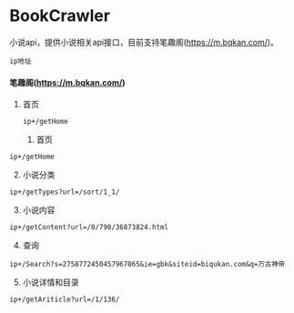 # BookCrawler
小说api，提供小说相关api接口，目前支持笔趣阁(https://m.bqkan.com/)。

```
ip地址
```
 
 #### 笔趣阁(https://m.bqkan.com/)
 
 1. 首页 
    ```
    ip+/getHome
    ```
     1. 首页
   ```
   ip+/getHome
   ```  
 2. 小说分类
   ```
   ip+/getTypes?url=/sort/1_1/
   ```  
 3. 小说内容
   ```
   ip+/getContent?url=/0/790/36873824.html
   ```
 4. 查询
   ```
   ip+/Search?s=2758772450457967865&ie=gbk&siteid=biqukan.com&q=万古神帝
   ```
 5. 小说详情和目录
   ```
   ip+/getAriticle?url=/1/136/
   ```

